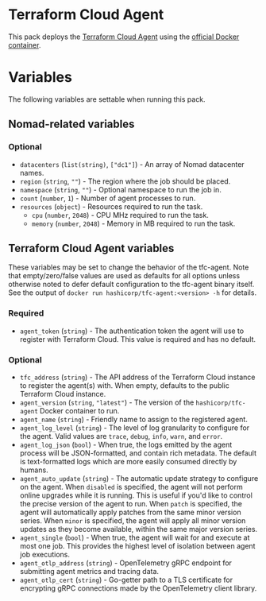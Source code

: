 Terraform Cloud Agent
=====================

This pack deploys the
[Terraform Cloud Agent](https://www.terraform.io/docs/cloud/agents/index.html)
using the [official Docker container](https://hub.docker.com/r/hashicorp/tfc-agent).

Variables
=========

The following variables are settable when running this pack.

## Nomad-related variables

### Optional

* `datacenters` (`list(string)`, `["dc1"]`) - An array of Nomad datacenter names.
* `region` (`string`, `""`) - The region where the job should be placed.
* `namespace` (`string`, `""`) - Optional namespace to run the job in.
* `count` (`number`, `1`) - Number of agent processes to run.
* `resources` (`object`) - Resources required to run the task.
  * `cpu` (`number`, `2048`) - CPU MHz required to run the task.
  * `memory` (`number`, `2048`) - Memory in MB required to run the task.

## Terraform Cloud Agent variables

These variables may be set to change the behavior of the tfc-agent. Note that
empty/zero/false values are used as defaults for all options unless otherwise
noted to defer default configuration to the tfc-agent binary itself. See the
output of `docker run hashicorp/tfc-agent:<version> -h` for details.

### Required

* `agent_token` (`string`) - The authentication token the agent will
  use to register with Terraform Cloud. This value is required and has no
  default.

### Optional

* `tfc_address` (`string`) - The API address of the Terraform Cloud instance to
  register the agent(s) with. When empty, defaults to the public Terraform
  Cloud instance.
* `agent_version` (`string`, `"latest"`) - The version of the
  `hashicorp/tfc-agent` Docker container to run.
* `agent_name` (`string`) - Friendly name to assign to the registered agent.
* `agent_log_level` (`string`) - The level of log granularity to configure for
  the agent. Valid values are `trace`, `debug`, `info`, `warn`, and `error`.
* `agent_log_json` (`bool`) - When true, the logs emitted by the agent process
  will be JSON-formatted, and contain rich metadata. The default is
  text-formatted logs which are more easily consumed directly by humans.
* `agent_auto_update` (`string`) - The automatic update strategy to configure
  on the agent. When `disabled` is specified, the agent will not perform online
  upgrades while it is running. This is useful if you'd like to control the
  precise version of the agent to run. When `patch` is specified, the agent
  will automatically apply patches from the same minor version series.  When
  `minor` is specified, the agent will apply all minor version updates as they
  become available, within the same major version series.
* `agent_single` (`bool`) - When true, the agent will wait for and execute at
  most one job. This provides the highest level of isolation between agent job
  executions.
* `agent_otlp_address` (`string`) - OpenTelemetry gRPC endpoint for submitting
  agent metrics and tracing data.
* `agent_otlp_cert` (`string`) - Go-getter path to a TLS certificate for
  encrypting gRPC connections made by the OpenTelemetry client library.
